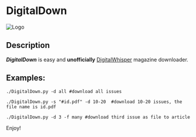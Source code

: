 DigitalDown
===========

![Logo](http://www.digitalwhisper.co.il/logo.png)

## Description
***DigitalDown*** is easy and **unofficially** [DigitalWhisper](http://www.digitalwhisper.co.il/) magazine  downloader.

## Examples:
  ```console
  ./DigitalDown.py -d all #download all issues
  ```
  ```console
  ./DigitalDown.py -s "#id.pdf" -d 10-20  #download 10-20 issues, the file name is id.pdf
  ```
  ```console
  ./DigitalDown.py -d 3 -f many #download third issue as file to article
  ```
  
  
  Enjoy!
